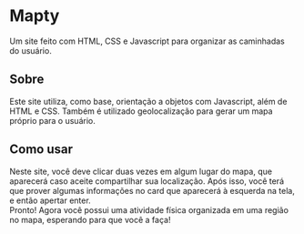 # Mapty
Um site feito com HTML, CSS e Javascript para organizar as caminhadas do usuário.

## Sobre
Este site utiliza, como base, orientação a objetos com Javascript, além de HTML e CSS. Também é utilizado geolocalização para gerar um mapa próprio para o usuário.

## Como usar
Neste site, você deve clicar duas vezes em algum lugar do mapa, que aparecerá caso aceite compartilhar sua localização. Após isso, você terá que prover algumas informações no card que aparecerá à esquerda na tela, e então apertar enter.<br>
Pronto! Agora você possui uma atividade física organizada em uma região no mapa, esperando para que você a faça!
